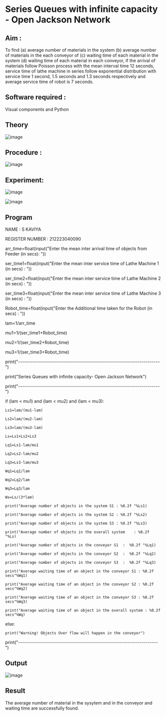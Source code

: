 # Series Queues with infinite capacity - Open Jackson Network

## Aim :
To find (a) average number of materials in the system (b) average number of materials in the each conveyor of (c) waiting time of each material in the system (d) waiting time of each material in each conveyor, if the arrival  of materials follow Poisson process with the mean interval time 12 seconds, service time of  lathe machine in series follow exponential distribution  with service time  1 second, 1.5 seconds and 1.3 seconds respectively and average service time of robot is 7 seconds.

## Software required :
Visual components and Python

## Theory

![image](https://user-images.githubusercontent.com/103921593/203239736-7b81f599-71a8-4ae7-b63e-5d98acd9ea54.png)


## Procedure :

![image](https://user-images.githubusercontent.com/103921593/203239789-bc870dce-6727-487b-a0e2-4fc3f5114889.png)


## Experiment:

![image](https://github.com/user-attachments/assets/0355c724-f31c-4073-a0d6-67cf5fec784b)


![image](https://github.com/user-attachments/assets/45c6bcea-64b9-4644-af13-ae276c853887)


## Program

NAME : S KAVIYA

REGISTER NUMBER : 212223040090


arr_time=float(input("Enter the mean inter arrival time of objects from Feeder (in secs): "))

ser_time1=float(input("Enter the mean  inter service time of Lathe Machine 1 (in secs) :  "))

ser_time2=float(input("Enter the mean  inter service time of Lathe Machine 2 (in secs) :  "))

ser_time3=float(input("Enter the mean  inter service time of Lathe Machine 3 (in secs) :  "))

Robot_time=float(input("Enter the Additional time taken for the Robot (in secs) :  "))

lam=1/arr_time

mu1=1/(ser_time1+Robot_time)

mu2=1/(ser_time2+Robot_time)

mu3=1/(ser_time3+Robot_time)

print("-----------------------------------------------------------------------")

print("Series Queues with infinite capacity- Open Jackson Network")

print("-----------------------------------------------------------------------")

if (lam <  mu1) and (lam <  mu2) and (lam <  mu3):
    
    Ls1=lam/(mu1-lam)
    
    Ls2=lam/(mu2-lam)
    
    Ls3=lam/(mu3-lam)
    
    Ls=Ls1+Ls2+Ls3
    
    Lq1=Ls1-lam/mu1
    
    Lq2=Ls2-lam/mu2
    
    Lq3=Ls3-lam/mu3
    
    Wq1=Lq1/lam
    
    Wq2=Lq2/lam
    
    Wq3=Lq3/lam
    
    Ws=Ls/(3*lam)
    
    print("Average number of objects in the system S1 : %0.2f "%Ls1)
    
    print("Average number of objects in the system S2 : %0.2f "%Ls2)
    
    print("Average number of objects in the system S3 : %0.2f "%Ls3)
    
    print("Average number of objects in the overall system    : %0.2f "%Ls)
    
    print("Average number of objects in the conveyor S1  :  %0.2f "%Lq1)
    
    print("Average number of objects in the conveyor S2  :  %0.2f "%Lq2)
    
    print("Average number of objects in the conveyor S3  :  %0.2f "%Lq3)
    
    print("Average waiting time of an object in the conveyor S1 : %0.2f secs"%Wq1)
    
    print("Average waiting time of an object in the conveyor S2 : %0.2f secs"%Wq2)
    
    print("Average waiting time of an object in the conveyor S3 : %0.2f secs"%Wq3)
    
    print("Average waiting time of an object in the overall system : %0.2f secs"%Wq)

else:
    
    print("Warning! Objects Over flow will happen in the conveyor")

print("----------------------------------------------------------------------")




## Output

![image](https://github.com/user-attachments/assets/45f9b9e6-ec6d-43e9-ac25-9441faf4df5f)


## Result

The average number of material in the sysytem and in the conveyor and waiting time are successfully found.
